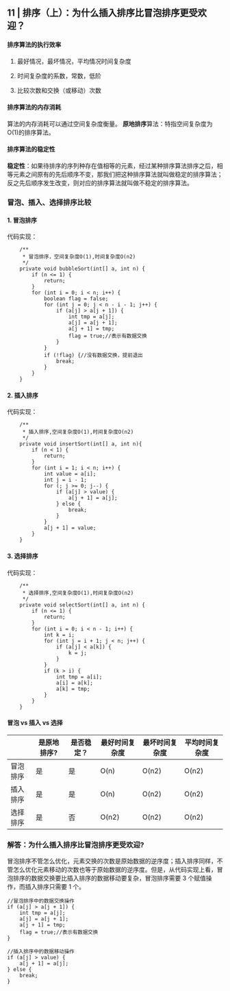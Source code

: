 

## 11 | 排序（上）：为什么插入排序比冒泡排序更受欢迎？

#### 排序算法的执行效率

1. 最好情况，最坏情况，平均情况时间复杂度

2. 时间复杂度的系数，常数，低阶

3. 比较次数和交换（或移动）次数

#### 排序算法的内存消耗

算法的内存消耗可以通过空间复杂度衡量。
**原地排序**算法：特指空间复杂度为O(1)的排序算法。

#### 排序算法的稳定性

**稳定性**：如果待排序的序列种存在值相等的元素，经过某种排序算法排序之后，相等元素之间原有的先后顺序不变，那我们把这种排序算法就叫做稳定的排序算法；反之先后顺序发生改变，则对应的排序算法就叫做不稳定的排序算法。

### 冒泡、插入、选择排序比较

#### 1. 冒泡排序

代码实现：
```
    /**
     * 冒泡排序，空间复杂度O(1),时间复杂度O(n2)
     */
    private void bubbleSort(int[] a, int n) {
        if (n <= 1) {
            return;
        }
        for (int i = 0; i < n; i++) {
            boolean flag = false;
            for (int j = 0; j < n - i - 1; j++) {
                if (a[j] > a[j + 1]) {
                    int tmp = a[j];
                    a[j] = a[j + 1];
                    a[j + 1] = tmp;
                    flag = true;//表示有数据交换
                }
            }
            if (!flag) {//没有数据交换，提前退出
                break;
            }
        }
    }
```

#### 2. 插入排序

代码实现：

```
    /**
     * 插入排序,空间复杂度O(1),时间复杂度O(n2)
     */
    private void insertSort(int[] a, int n){
        if (n < 1) {
            return;
        }
        for (int i = 1; i < n; i++) {
            int value = a[i];
            int j = i - 1;
            for (; j >= 0; j--) {
                if (a[j] > value) {
                    a[j + 1] = a[j];
                } else {
                    break;
                }
            }
            a[j + 1] = value;
        }
    }
```

#### 3. 选择排序

代码实现：

```
    /**
     * 选择排序,空间复杂度O(1),时间复杂度O(n2)
     */
    private void selectSort(int[] a, int n) {
        if (n <= 1) {
            return;
        }
        for (int i = 0; i < n - 1; i++) {
            int k = i;
            for (int j = i + 1; j < n; j++) {
                if (a[j] < a[k]) {
                    k = j;
                }
            }
            if (k > i) {
                int tmp = a[i];
                a[i] = a[k];
                a[k] = tmp;
            }
        }
    }
```


#### 冒泡 vs 插入 vs 选择

|       | 是原地排序? | 是否稳定？ | 最好时间复杂度  | 最坏时间复杂度 | 平均时间复杂度|
|-------|------------|-----------|------|-----|----|
|冒泡排序|     是     |  是        | O(n) | O(n2)| O(n2)|
|插入排序|     是     |  是        | O(n) | O(n2)| O(n2)|
|选择排序|     是     |  否        | O(n2)|O(n2) |O(n2) |


### 解答：为什么插入排序比冒泡排序更受欢迎?

冒泡排序不管怎么优化，元素交换的次数是原始数据的逆序度；插入排序同样，不管怎么优化元素移动的次数也等于原始数据的逆序度。但是，从代码实现上看，冒泡排序的数据交换要比插入排序的数据移动要复杂，冒泡排序需要 3 个赋值操作，而插入排序只需要 1 个。

```
//冒泡排序中的数据交换操作
if (a[j] > a[j + 1]) {
    int tmp = a[j];
    a[j] = a[j + 1];
    a[j + 1] = tmp;
    flag = true;//表示有数据交换
}

//插入排序中的数据移动操作
if (a[j] > value) {
    a[j + 1] = a[j];
} else {
    break;
}
```